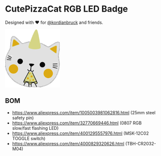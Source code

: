 # CutePizzaCat RGB LED Badge

Designed with ❤ for [@kordianbruck](https://github.com/kordianbruck) and friends.

<img src="gfx/pcb_white.png" width="180">

## BOM
- https://www.aliexpress.com/item/1005003981062816.html (25mm steel safety pin)
- https://www.aliexpress.com/item/32770669446.html (0807 RGB slow/fast flashing LED)
- https://www.aliexpress.com/item/4001295557976.html (MSK-12C02 TOGGLE switch)
- https://www.aliexpress.com/item/4000829320626.html (TBH-CR2032-M04)
